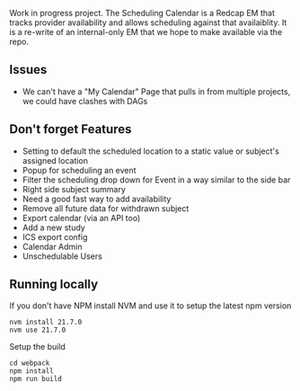 Work in progress project. The Scheduling Calendar is a Redcap EM that tracks provider availability and allows scheduling against that availaiblity. It is a re-write of an internal-only EM that we hope to make available via the repo.

## Issues

* We can't have a "My Calendar" Page that pulls in from multiple projects, we could have clashes with DAGs

## Don't forget Features

* Setting to default the scheduled location to a static value or subject's assigned location
* Popup for scheduling an event
* Filter the scheduling drop down for Event in a way similar to the side bar
* Right side subject summary
* Need a good fast way to add availability
* Remove all future data for withdrawn subject
* Export calendar (via an API too)
* Add a new study
* ICS export config
* Calendar Admin
* Unschedulable Users

## Running locally

If you don't have NPM install NVM and use it to setup the latest npm version

```
nvm install 21.7.0
nvm use 21.7.0
```

Setup the build

```
cd webpack
npm install
npm run build
```
